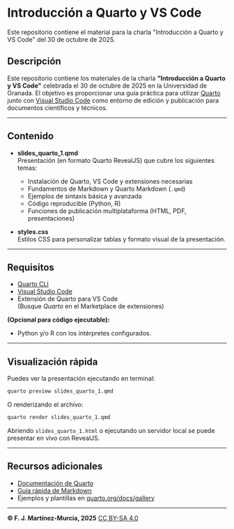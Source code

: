 # Introducción a Quarto y VS Code

Este repositorio contiene el material para la charla "Introducción a Quarto y VS Code" del 30 de octubre de 2025.


## Descripción

Este repositorio contiene los materiales de la charla **"Introducción a Quarto y VS Code"** celebrada el 30 de octubre de 2025 en la Universidad de Granada. El objetivo es proporcionar una guía práctica para utilizar [Quarto](https://quarto.org) junto con [Visual Studio Code](https://code.visualstudio.com) como entorno de edición y publicación para documentos científicos y técnicos.

---

## Contenido

- **slides_quarto_1.qmd**  
  Presentación (en formato Quarto RevealJS) que cubre los siguientes temas:
    - Instalación de Quarto, VS Code y extensiones necesarias
    - Fundamentos de Markdown y Quarto Markdown (`.qmd`)
    - Ejemplos de sintaxis básica y avanzada
    - Código reproducible (Python, R)
    - Funciones de publicación multiplataforma (HTML, PDF, presentaciones)

- **styles.css**  
  Estilos CSS para personalizar tablas y formato visual de la presentación.

---

## Requisitos

- [Quarto CLI](https://quarto.org/docs/get-started)
- [Visual Studio Code](https://code.visualstudio.com/download)
- Extensión de Quarto para VS Code  
  (Busque *Quarto* en el Marketplace de extensiones)

**(Opcional para código ejecutable):**
- Python y/o R con los intérpretes configurados.

---

## Visualización rápida

Puedes ver la presentación ejecutando en terminal:

```bash
quarto preview slides_quarto_1.qmd
```

O renderizando el archivo:

```bash
quarto render slides_quarto_1.qmd
```

Abriendo `slides_quarto_1.html` o ejecutando un servidor local se puede presentar en vivo con RevealJS.

---

## Recursos adicionales

- [Documentación de Quarto](https://quarto.org/docs/)
- [Guía rápida de Markdown](https://markdownlivepreview.com)
- Ejemplos y plantillas en [quarto.org/docs/gallery](https://quarto.org/docs/gallery)

---

**© F. J. Martínez-Murcia, 2025**  [CC BY-SA 4.0](https://creativecommons.org/licenses/by-sa/4.0/)   
